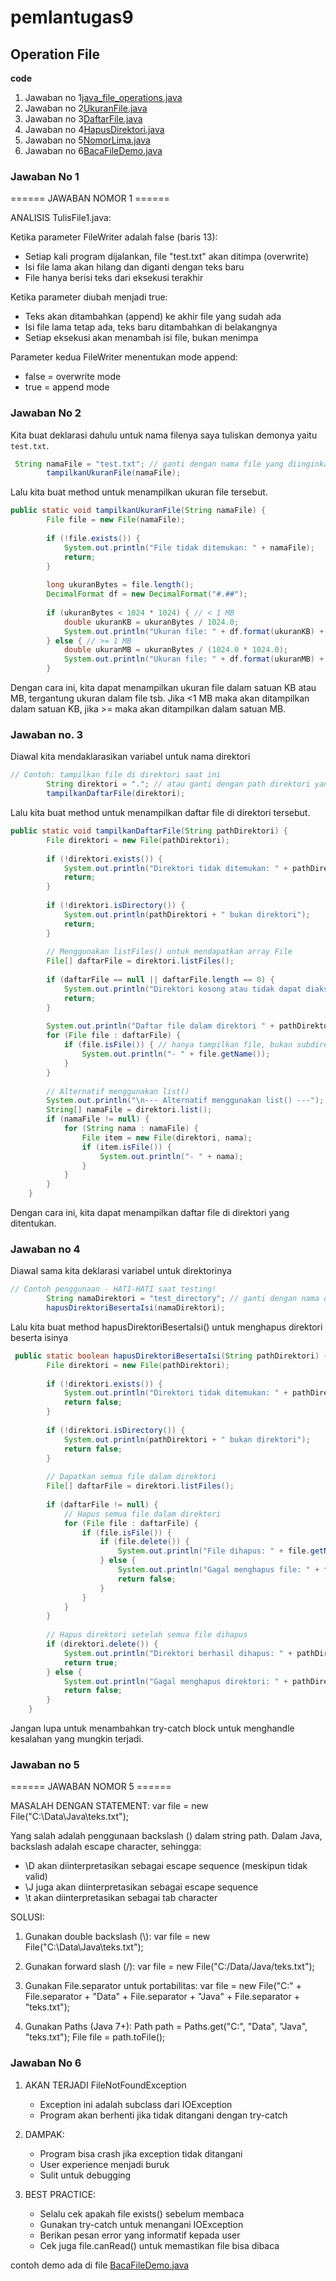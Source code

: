# pemlantugas9
## Operation File

**code**
1. Jawaban no 1[java_file_operations.java](java_file_operations.java)
2. Jawaban no 2[UkuranFile.java](UkuranFile.java)
3. Jawaban no 3[DaftarFile.java](DaftarFile.java)
4. Jawaban no 4[HapusDirektori.java](HapusDirektori.java)
5. Jawaban no 5[NomorLima.java](NomorLima.java)
6. Jawaban no 6[BacaFileDemo.java](BacaFileDemo.java)

### Jawaban No 1 

 ====== JAWABAN NOMOR 1 ======

ANALISIS TulisFile1.java:

Ketika parameter FileWriter adalah false (baris 13):
- Setiap kali program dijalankan, file "test.txt" akan ditimpa (overwrite)
- Isi file lama akan hilang dan diganti dengan teks baru
- File hanya berisi teks dari eksekusi terakhir

Ketika parameter diubah menjadi true:
- Teks akan ditambahkan (append) ke akhir file yang sudah ada
- Isi file lama tetap ada, teks baru ditambahkan di belakangnya
- Setiap eksekusi akan menambah isi file, bukan menimpa

Parameter kedua FileWriter menentukan mode append:
- false = overwrite mode
- true = append mode

### Jawaban No 2

Kita buat deklarasi dahulu untuk nama filenya saya tuliskan demonya yaitu `test.txt`.
``` java
 String namaFile = "test.txt"; // ganti dengan nama file yang diinginkan
        tampilkanUkuranFile(namaFile);
```
Lalu kita buat method untuk menampilkan ukuran file tersebut.
``` java
public static void tampilkanUkuranFile(String namaFile) {
        File file = new File(namaFile);
        
        if (!file.exists()) {
            System.out.println("File tidak ditemukan: " + namaFile);
            return;
        }
        
        long ukuranBytes = file.length();
        DecimalFormat df = new DecimalFormat("#.##");
        
        if (ukuranBytes < 1024 * 1024) { // < 1 MB
            double ukuranKB = ukuranBytes / 1024.0;
            System.out.println("Ukuran file: " + df.format(ukuranKB) + " KB");
        } else { // >= 1 MB
            double ukuranMB = ukuranBytes / (1024.0 * 1024.0);
            System.out.println("Ukuran file: " + df.format(ukuranMB) + " MB");
        }
```
Dengan cara ini, kita dapat menampilkan ukuran file dalam satuan KB atau MB, tergantung ukuran dalam file tsb. Jika <1 MB maka akan ditampilkan dalam satuan KB, jika >= maka akan ditampilkan dalam satuan MB.
### Jawaban no. 3
Diawal kita mendaklarasikan variabel untuk nama direktori 
```java
// Contoh: tampilkan file di direktori saat ini
        String direktori = "."; // atau ganti dengan path direktori yang diinginkan
        tampilkanDaftarFile(direktori);
```
Lalu kita buat method untuk menampilkan daftar file di direktori tersebut.
```java
public static void tampilkanDaftarFile(String pathDirektori) {
        File direktori = new File(pathDirektori);
        
        if (!direktori.exists()) {
            System.out.println("Direktori tidak ditemukan: " + pathDirektori);
            return;
        }
        
        if (!direktori.isDirectory()) {
            System.out.println(pathDirektori + " bukan direktori");
            return;
        }
        
        // Menggunakan listFiles() untuk mendapatkan array File
        File[] daftarFile = direktori.listFiles();
        
        if (daftarFile == null || daftarFile.length == 0) {
            System.out.println("Direktori kosong atau tidak dapat diakses");
            return;
        }
        
        System.out.println("Daftar file dalam direktori " + pathDirektori + ":");
        for (File file : daftarFile) {
            if (file.isFile()) { // hanya tampilkan file, bukan subdirektori
                System.out.println("- " + file.getName());
            }
        }
        
        // Alternatif menggunakan list()
        System.out.println("\n--- Alternatif menggunakan list() ---");
        String[] namaFile = direktori.list();
        if (namaFile != null) {
            for (String nama : namaFile) {
                File item = new File(direktori, nama);
                if (item.isFile()) {
                    System.out.println("- " + nama);
                }
            }
        }
    }
```
Dengan cara ini, kita dapat menampilkan daftar file di direktori yang ditentukan.
### Jawaban no 4
Diawal sama kita deklarasi variabel untuk direktorinya 
```java
// Contoh penggunaan - HATI-HATI saat testing!
        String namaDirektori = "test_directory"; // ganti dengan nama direktori yang ingin dihapus
        hapusDirektoriBesertaIsi(namaDirektori);
```
Lalu kita buat method hapusDirektoriBesertaIsi() untuk menghapus direktori beserta isinya
```java
 public static boolean hapusDirektoriBesertaIsi(String pathDirektori) {
        File direktori = new File(pathDirektori);
        
        if (!direktori.exists()) {
            System.out.println("Direktori tidak ditemukan: " + pathDirektori);
            return false;
        }
        
        if (!direktori.isDirectory()) {
            System.out.println(pathDirektori + " bukan direktori");
            return false;
        }
        
        // Dapatkan semua file dalam direktori
        File[] daftarFile = direktori.listFiles();
        
        if (daftarFile != null) {
            // Hapus semua file dalam direktori
            for (File file : daftarFile) {
                if (file.isFile()) {
                    if (file.delete()) {
                        System.out.println("File dihapus: " + file.getName());
                    } else {
                        System.out.println("Gagal menghapus file: " + file.getName());
                        return false;
                    }
                }
            }
        }
        
        // Hapus direktori setelah semua file dihapus
        if (direktori.delete()) {
            System.out.println("Direktori berhasil dihapus: " + pathDirektori);
            return true;
        } else {
            System.out.println("Gagal menghapus direktori: " + pathDirektori);
            return false;
        }
    }
```
Jangan lupa untuk menambahkan try-catch block untuk menghandle kesalahan yang mungkin terjadi.
### Jawaban no 5

====== JAWABAN NOMOR 5 ======

MASALAH DENGAN STATEMENT: var file = new File("C:\Data\Java\teks.txt");

Yang salah adalah penggunaan backslash (\) dalam string path.
Dalam Java, backslash adalah escape character, sehingga:
- \D akan diinterpretasikan sebagai escape sequence (meskipun tidak valid)
- \J juga akan diinterpretasikan sebagai escape sequence
- \t akan diinterpretasikan sebagai tab character

SOLUSI:
1. Gunakan double backslash (\\):
   var file = new File("C:\\Data\\Java\\teks.txt");

2. Gunakan forward slash (/):
   var file = new File("C:/Data/Java/teks.txt");

3. Gunakan File.separator untuk portabilitas:
   var file = new File("C:" + File.separator + "Data" + File.separator + "Java" + File.separator + "teks.txt");

4. Gunakan Paths (Java 7+):
   Path path = Paths.get("C:", "Data", "Java", "teks.txt");
   File file = path.toFile();

### Jawaban No 6
1. AKAN TERJADI FileNotFoundException
   - Exception ini adalah subclass dari IOException
   - Program akan berhenti jika tidak ditangani dengan try-catch

2. DAMPAK:
   - Program bisa crash jika exception tidak ditangani
   - User experience menjadi buruk
   - Sulit untuk debugging

3. BEST PRACTICE:
   - Selalu cek apakah file exists() sebelum membaca
   - Gunakan try-catch untuk menangani IOException
   - Berikan pesan error yang informatif kepada user
   - Cek juga file.canRead() untuk memastikan file bisa dibaca

contoh demo ada di file [BacaFileDemo.java](BacaFileDemo.java)
